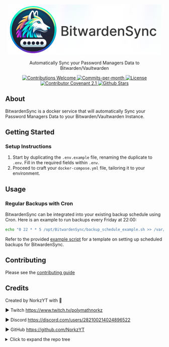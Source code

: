 <p align="center">
    <img src="docs/content/assets/img/bitwardensync-cover-rl.png" width="490">
</p>

<p align="center">Automatically Sync your Password Managers Data to Bitwarden/Vaultwarden</p>
<div align="center">
  <!-- Contributions Welcome Badge -->
  <a href="CODE_OF_CONDUCT.md" target="_blank">
    <img src="https://img.shields.io/badge/contributions-welcome-brightgreen?logo=github" alt="Contributions Welcome">
  </a>
  <!-- Commits per Month -->
  <a href="https://github.com/NorkzYT/BitwardenSync/pulse">
    <img src="https://img.shields.io/github/commit-activity/m/NorkzYT/BitwardenSync" alt="Commits-per-month">
  </a>
  <!-- License Badge -->
  <a href="https://github.com/NorkzYT/BitwardenSync/blob/main/LICENSE" target="_blank">
    <img src="https://img.shields.io/badge/license-GNUv3-purple" alt="License">
  </a>
  <!-- Contributor Covenant Badge -->
  <a href="https://contributor-covenant.org/version/2/1/code_of_conduct/" target="_blank">
    <img src="https://img.shields.io/badge/Contributor%20Covenant-2.1-purple" alt="Contributor Covenant 2.1">
  </a>
  <!-- Github Stars Badge -->
  <a href="https://github.com/NorkzYT/BitwardenSync/stargazers" target="_blank">
    <img src="https://img.shields.io/github/stars/NorkzYT/BitwardenSync" alt="Github Stars">
  </a>
</div>


## About

BitwardenSync is a docker service that will automatically Sync your Password Managers Data to your Bitwarden/Vaultwarden Instance. 

## Getting Started

### Setup Instructions
1. Start by duplicating the `.env.example` file, renaming the duplicate to `.env`. Fill in the required fields within `.env`.
2. Proceed to craft your `docker-compose.yml` file, tailoring it to your environment.

## Usage

### Regular Backups with Cron
BitwardenSync can be integrated into your existing backup schedule using Cron. Here is an example to run backups every Friday at 22:00:

```bash
echo "0 22 * * 5 /opt/BitwardenSync/backup_schedule_example.sh >> /var/log/backup_schedule_example.log 2>&1" | crontab -
```

Refer to the provided [example script](./backup_schedule_example.sh) for a template on setting up scheduled backups for BitwardenSync.


## Contributing

Please see the [contributing guide](./CONTRIBUTING.md)

## Credits

Created by NorkzYT with 💛

► Twitch <https://www.twitch.tv/polymathnorkz>

► Discord <https://discord.com/users/282100214024896522>

► GitHub <https://github.com/NorkzYT>

<details>
<summary>Click to expand the repo tree</summary>

<!-- tree generated by repoTree.py starts here -->